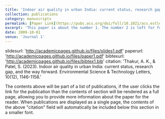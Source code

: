 ```yaml
---
title: 'Indoor air quality in urban India: current status, research gap, and the way forward'
collection: publications
category: manuscripts
permalink: [Paper Link](https://pubs.acs.org/doi/full/10.1021/acs.estlett.3c00636)
excerpt: 'This paper is about the number 1. The number 2 is left for future work.'
date: 2009-10-01
venue: 'Journal 1'
---
```

slidesurl: 'http://academicpages.github.io/files/slides1.pdf'
paperurl: 'http://academicpages.github.io/files/paper1.pdf'
bibtexurl: 'http://academicpages.github.io/files/bibtex1.bib'
citation: 'Thakur, A. K., & Patel, S. (2023). Indoor air quality in urban India: current status, research gap, and the way forward. Environmental Science & Technology Letters, 10(12), 1146-1158.'

The contents above will be part of a list of publications, if the user clicks the link for the publication than the contents of section will be rendered as a full page, allowing you to provide more information about the paper for the reader. When publications are displayed as a single page, the contents of the above "citation" field will automatically be included below this section in a smaller font.
